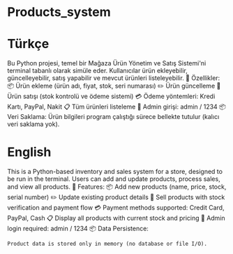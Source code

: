 # Products_system
# Türkçe
Bu Python projesi, temel bir Mağaza Ürün Yönetim ve Satış Sistemi'ni terminal tabanlı olarak simüle eder. Kullanıcılar ürün ekleyebilir, güncelleyebilir, satış yapabilir ve mevcut ürünleri listeleyebilir.
🧩 Özellikler:
    📦 Ürün ekleme (ürün adı, fiyat, stok, seri numarası)
    ✏️ Ürün güncelleme
    🛒 Ürün satışı (stok kontrolü ve ödeme sistemi)
    💳 Ödeme yöntemleri: Kredi Kartı, PayPal, Nakit
    📋 Tüm ürünleri listeleme
    🔐 Admin girişi: admin / 1234
📦 Veri Saklama:
    Ürün bilgileri program çalıştığı sürece bellekte tutulur (kalıcı veri saklama yok).
    
# English
This is a Python-based inventory and sales system for a store, designed to be run in the terminal. Users can add and update products, process sales, and view all products.
🧩 Features:
    📦 Add new products (name, price, stock, serial number)
    ✏️ Update existing product details
    🛒 Sell products with stock verification and payment flow
    💳 Payment methods supported: Credit Card, PayPal, Cash
    📋 Display all products with current stock and pricing
    🔐 Admin login required: admin / 1234
📦 Data Persistence:

    Product data is stored only in memory (no database or file I/O).
